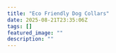 ```yaml
---
title: "Eco Friendly Dog Collars"
date: 2025-08-21T23:35:06Z
tags: []
featured_image: ""
description: ""
---
```

